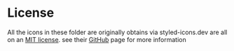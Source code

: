 # License
All the icons in these folder are originally obtains via styled-icons.dev are all on an [MIT license](https://mit-license.org/).
see their [GitHub](https://github.com/styled-icons/styled-icons) page for more information
